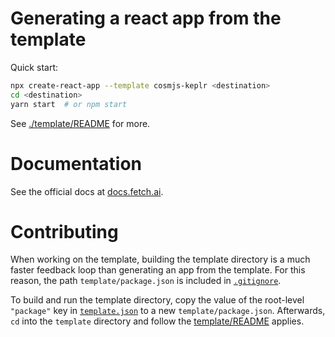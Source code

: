 # Generating a react app from the template

Quick start:
```bash
npx create-react-app --template cosmjs-keplr <destination>
cd <destination>
yarn start  # or npm start
```

See [./template/README](./template/README.md) for more.

# Documentation

See the official docs at [docs.fetch.ai](https://docs.fetch.ai/).

# Contributing

When working on the template, building the template directory is a much faster feedback loop than generating an app from the template.
For this reason, the path `template/package.json` is included in [`.gitignore`](./.gitignore).

To build and run the template directory, copy the value of the root-level `"package"` key in [`template.json`](./template.json) to a new `template/package.json`.
Afterwards, `cd` into the `template` directory and follow the [template/README](./template/README.md) applies.
